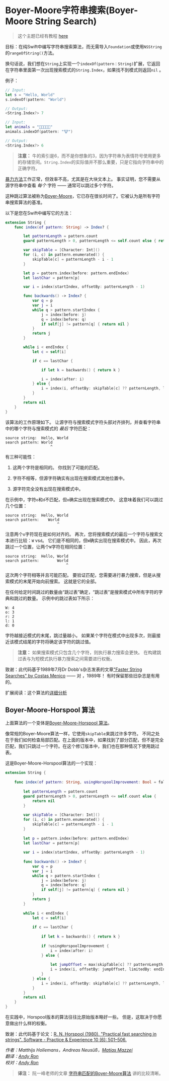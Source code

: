 

# Boyer-Moore字符串搜索(Boyer-Moore String Search)

> 这个主题已经有教程 [here](https://www.raywenderlich.com/163964/swift-algorithm-club-booyer-moore-string-search-algorithm)

目标：在纯Swift中编写字符串搜索算法，而无需导入`Foundation`或使用`NSString`的`rangeOfString()`方法。

换句话说，我们想在`String`上实现一个`indexOf(pattern：String)`扩展，它返回在字符串里面第一次出现搜索模式的`String.Index`，如果找不到模式则返回`nil` 。

例子：

```swift
// Input:
let s = "Hello, World"
s.indexOf(pattern: "World")

// Output:
<String.Index?> 7

// Input:
let animals = "🐶🐔🐷🐮🐱"
animals.indexOf(pattern: "🐮")

// Output:
<String.Index?> 6
```

> **注意：** 牛的索引是6，而不是你想象的3，因为字符串为表情符号使用更多的存储空间。`String.Index`的实际值并不那么重要，只是它指向字符串中的正确字符。

[暴力方法](../Brute-Force%20String%20Search/)工作正常，但效率不高，尤其是在大块文本上。 事实证明，您不需要从源字符串中查看 _每个_ 字符 —— 通常可以跳过多个字符。

这种跳过算法被称为[Boyer-Moore](https://en.wikipedia.org/wiki/Boyer-Moore_string_search_algorithm)，它已存在很长时间了。它被认为是所有字符串搜索算法的基准。


以下是您在Swift中编写它的方法：

```swift
extension String {
    func index(of pattern: String) -> Index? {

        let patternLength = pattern.count
        guard patternLength > 0, patternLength <= self.count else { return nil }

        var skipTable = [Character: Int]()
        for (i, c) in pattern.enumerated() {
            skipTable[c] = patternLength - i - 1
        }

        let p = pattern.index(before: pattern.endIndex)
        let lastChar = pattern[p]

        var i = index(startIndex, offsetBy: patternLength - 1)

        func backwards() -> Index? {
            var q = p
            var j = i
            while q > pattern.startIndex {
                j = index(before: j)
                q = index(before: q)
                if self[j] != pattern[q] { return nil }
            }
            return j
        }

        while i < endIndex {
            let c = self[i]

            if c == lastChar {

                if let k = backwards() { return k }

                i = index(after: i)
            } else {
                i = index(i, offsetBy: skipTable[c] ?? patternLength, limitedBy: endIndex) ?? endIndex
            }
        }
        return nil
    }
}
```


该算法的工作原理如下。 让源字符与搜索模式字符头部对齐排列，并查看字符串中的哪个字符与搜索模式的 _最后_ 字符匹配：

```
source string:  Hello, World
search pattern: World
                    ^
```

有三种可能性：

1. 这两个字符是相同的。 你找到了可能的匹配。

2. 字符不相等，但源字符确实有出现在搜索模式其他位置中。

3. 源字符完全没有出现在搜索模式中。


在示例中，字符`o`和`d`不匹配，但`o`确实出现在搜索模式中。 这意味着我们可以跳过几个位置：

```
source string:  Hello, World
search pattern:    World
                       ^
```


注意两个`o`字符现在是如何对齐的。 再次，您将搜索模式的最后一个字符与搜索文本进行比较：`W` vs`d`。 它们是不相同的，但`W`确实出现在搜索模式中。 因此，再次跳过一个位置，让两个`W`字符在相同位置：

```
source string:  Hello, World
search pattern:        World
                           ^
```

这次两个字符相等并且可能匹配。 要验证匹配，您需要进行暴力搜索，但是从搜索模式的末尾开始向前搜索。 这就是它的全部。

在任何给定时间跳过的数量由“跳过表”确定，“跳过表”是搜索模式中所有字符的字典和跳过的数量。 示例中的跳过表如下所示：

```
W: 4
o: 3
r: 2
l: 1
d: 0
```


字符越接近模式的末尾，跳过量越小。 如果某个字符在模式中出现多次，则最接近该模式结尾的字符将确定该字符的跳过值。



> **注意：** 如果搜索模式只包含几个字符，则执行暴力搜索会更快。 在构建跳过表与为短模式执行暴力搜索之间需要进行权衡。



致谢：此代码基于1989年7月Dr Dobb's杂志发表的文章["Faster String Searches" by Costas Menico](http://www.drdobbs.com/database/faster-string-searches/184408171)  —— 对 ，1989年！ 有时保留那些旧杂志是有用的。


扩展阅读：这个算法的[详细分析](http://www.inf.fh-flensburg.de/lang/algorithmen/pattern/bmen.htm)



## Boyer-Moore-Horspool 算法



上面算法的一个变体是[Boyer-Moore-Horspool 算法](https://en.wikipedia.org/wiki/Boyer%E2%80%93Moore%E2%80%93Horspool_algorithm)。

像常规的Boyer-Moore算法一样，它使用`skipTable`来跳过许多字符。 不同之处在于我们如何检查局部匹配。在上面的版本中，如果找到了部分匹配，但不是完全匹配，我们只跳过一个字符。在这个修订版本中，我们也在那种情况下使用跳过表。

这是Boyer-Moore-Horspool算法的一个实现：

```swift
extension String {
    
    func index(of pattern: String, usingHorspoolImprovement: Bool = false) -> Index? {
        
        let patternLength = pattern.count
        guard patternLength > 0, patternLength <= self.count else {
            return nil
        }
        
        var skipTable = [Character: Int]()
        for (i, c) in pattern.enumerated() {
            skipTable[c] = patternLength - i - 1
        }
        
        let p = pattern.index(before: pattern.endIndex)
        let lastChar = pattern[p]
        
        var i = index(startIndex, offsetBy: patternLength - 1)
        
        func backwards() -> Index? {
            var q = p
            var j = i
            while q > pattern.startIndex {
                j = index(before: j)
                q = index(before: q)
                if self[j] != pattern[q] { return nil }
            }
            return j
        }
        
        while i < endIndex {
            let c = self[i]
            
            if c == lastChar {
                
                if let k = backwards() { return k }
                
                if !usingHorspoolImprovement {
                    i = index(after: i)
                } else {
                    
                    let jumpOffset = max(skipTable[c] ?? patternLength, 1)
                    i = index(i, offsetBy: jumpOffset, limitedBy: endIndex) ?? endIndex
                }
            } else {
                i = index(i, offsetBy: skipTable[c] ?? patternLength, limitedBy: endIndex) ?? endIndex
            }
        }
        return nil
    }
}
```

在实践中，Horspool版本的算法往往比原始版本略好一些。 但是，这取决于你愿意做出什么样的权衡。



致谢：此代码基于论文：[R. N. Horspool (1980). "Practical fast searching in strings". Software - Practice & Experience 10 (6): 501–506.](http://www.cin.br/~paguso/courses/if767/bib/Horspool_1980.pdf)



*作者：Matthijs Hollemans，Andreas Neusüß，[Matías Mazzei](https://github.com/mmazzei)*  
*翻译：[Andy Ron](https://github.com/andyRon)*  
*校对：[Andy Ron](https://github.com/andyRon)*  



> **译注：**  阮一峰老师的文章 [字符串匹配的Boyer-Moore算法](http://www.ruanyifeng.com/blog/2013/05/boyer-moore_string_search_algorithm.html) 讲的比较清晰。